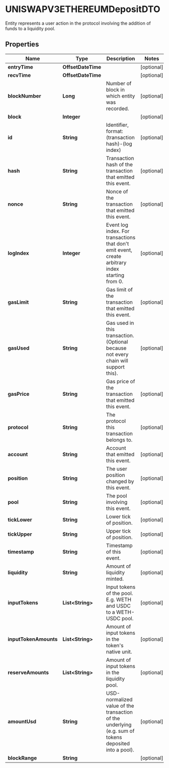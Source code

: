 

# UNISWAPV3ETHEREUMDepositDTO

Entity represents a user action in the protocol involving the addition of funds to a liquidity pool.

## Properties

| Name | Type | Description | Notes |
|------------ | ------------- | ------------- | -------------|
|**entryTime** | **OffsetDateTime** |  |  [optional] |
|**recvTime** | **OffsetDateTime** |  |  [optional] |
|**blockNumber** | **Long** | Number of block in which entity was recorded. |  [optional] |
|**block** | **Integer** |  |  [optional] |
|**id** | **String** | Identifier, format: (transaction hash)-(log index) |  [optional] |
|**hash** | **String** | Transaction hash of the transaction that emitted this event. |  [optional] |
|**nonce** | **String** | Nonce of the transaction that emitted this event. |  [optional] |
|**logIndex** | **Integer** | Event log index. For transactions that don&#39;t emit event, create arbitrary index starting from 0. |  [optional] |
|**gasLimit** | **String** | Gas limit of the transaction that emitted this event. |  [optional] |
|**gasUsed** | **String** | Gas used in this transaction. (Optional because not every chain will support this). |  [optional] |
|**gasPrice** | **String** | Gas price of the transaction that emitted this event. |  [optional] |
|**protocol** | **String** | The protocol this transaction belongs to. |  [optional] |
|**account** | **String** | Account that emitted this event. |  [optional] |
|**position** | **String** | The user position changed by this event. |  [optional] |
|**pool** | **String** | The pool involving this event. |  [optional] |
|**tickLower** | **String** | Lower tick of position. |  [optional] |
|**tickUpper** | **String** | Upper tick of position. |  [optional] |
|**timestamp** | **String** | Timestamp of this event. |  [optional] |
|**liquidity** | **String** | Amount of liquidity minted. |  [optional] |
|**inputTokens** | **List&lt;String&gt;** | Input tokens of the pool. E.g. WETH and USDC to a WETH-USDC pool. |  [optional] |
|**inputTokenAmounts** | **List&lt;String&gt;** | Amount of input tokens in the token&#39;s native unit. |  [optional] |
|**reserveAmounts** | **List&lt;String&gt;** | Amount of input tokens in the liquidity pool. |  [optional] |
|**amountUsd** | **String** | USD-normalized value of the transaction of the underlying (e.g. sum of tokens deposited into a pool). |  [optional] |
|**blockRange** | **String** |  |  [optional] |



